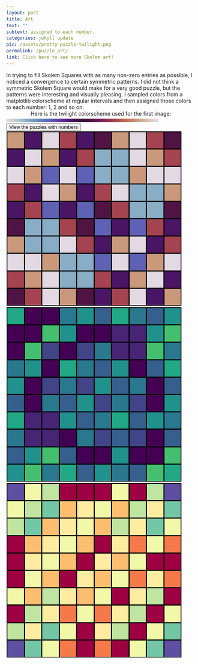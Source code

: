 ```yaml
---
layout: post
title: Art
text: ""
subtext: assigned to each number.
categories: jekyll update
pic: /assets/pretty-puzzle-twilight.png
permalink: /puzzle_art/
link: Click here to see more Skolem art!
---
```

<div class="page-wrap-text">In trying to fill Skolem Squares with as many non-zero entries as possible, I noticed a convergence to certain symmetric patterns.
I did not think a symmetric Skolem Square would make for a very good puzzle, but the patterns were interesting and visually pleasing.
I sampled colors from a matplotlib colorscheme at regular intervals and then assigned those colors to each number: 1, 2 and so on.
<center>Here is the twilight colorscheme used for the first image:</center><img class="medsmall" src="/assets/colormap.jpeg"><br>
<a href="#" onclick="toggleNumbers(); return false;"><button>View the puzzles with numbers</button></a>
</div>

<div class="page-wrap-art">
  <img id="art1" class="medsmall_img" src="/assets/art-page/pretty-puzzle-twilight.png">

  <img id="art3" class="medsmall_img" src="/assets/art-page/pretty-puzzle-viridis.png">

  <img id="art2" class="medsmall_img" src="/assets/art-page/pretty-puzzle-Spectral.png">
</div>

